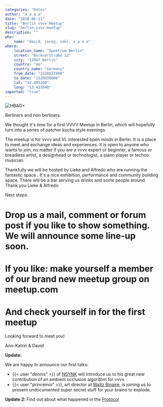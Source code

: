 ```yaml
---
categories: "Dates"
author: "a a a a"
date: "2018-06-11"
title: "Berlin vvvv Meetup"
slug: "berlin-vvvv-meetup"
description: ""
who: 
    name: "david, joreg, sebl, a a a a"
where: 
    location_name: "Spektrum Berlin"
    street: "Bürknerstraße 12"
    city: "12047 Berlin"
    country: "de"
    country_name: "Germany"
    from_date: "1528817400"
    to_date: "1528830000"
    lat: "52.493200"
    long: "13.423040"
imported: "true"
---
```



![HBAO+](vvvvhbaoplus.png) 

Berliners and non berliners.

We thought it's time for a first VVVV Meetup in Berlin, which will hopefully turn into a series of patcher kucha style evenings.

The meetup is for vvvv and VL interested open minds in Berlin. It is a place to meet and exchange ideas and experiences. It is open to anyone who wants to join, no matter if you are a vvvv expert or beginner, a famous or breadless artist, a designhead or technologist, a piano player or techno musician.

Thankfully we will be hosted by Lieke and Alfredo who are running the fantastic space [](https://spektrumberlin.de). It's a nice exhibition, performance and community building space. There will be a bar serving us drinks and some people around. Thank you Lieke & Alfredo. 

Next steps: 
# Drop us a mail, comment or forum post if you like to show something. We will announce some line-up soon.
# If you like: make yourself a member of our brand new meetup group on meetup.com [](https://www.meetup.com/VVVV-Meetup-Berlin)
# And check yourself in for the first meetup [](https://www.meetup.com/de-DE/VVVV-Meetup-Berlin/events/251273271)

Looking forward to meet you!

Ann-Katrin & David

**Update:**

We are happy to announce our first talks:
* {{< user "dennis" >}} of [NSYNK](http://nsynk.de/) will introduce us to his great new contribution of an ambient occlusion algorithm for vvvv.
* {{< user "princemio" >}}, art director at [Waltz Binaire](http://waltzbinaire.com/), is joining us to present undocumented super secret stuff for your brains to explode.

**Update 2:**
Find out about what happened in the [Protocol](https://vvvv.org/404)